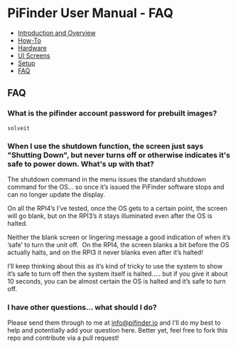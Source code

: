 # PiFinder User Manual - FAQ

- [Introduction and Overview](user_guide.md#introduction-and-overview)
- [How-To](user_guide_howto.md)
- [Hardware](user_guide_hw.md)
- [UI Screens](user_guide_ui.md)
- [Setup](user_guide_setup.md)
- [FAQ](user_guide_faq.md)

## FAQ

### What is the pifinder account password for prebuilt images?

`solveit` 

### When I use the shutdown function, the screen just says "Shutting Down", but never turns off or otherwise indicates it's safe to power down.  What's up with that?

The shutdown command in the menu issues the standard shutdown command for the OS… so once it’s issued the PiFinder software stops and can no longer update the display.

On all the RPI4’s I’ve tested, once the OS gets to a certain point, the screen will go blank, but on the RPI3’s it stays illuminated even after the OS is halted.  

Neither the blank screen or lingering message a good indication of when it’s ’safe’ to turn the unit off.  On the RPI4, the screen blanks a bit before the OS actually halts, and on the RPI3 it never blanks even after it’s halted!  

I’ll keep thinking about this as it’s kind of tricky to use the system to show it’s safe to turn off then the system itself is halted….. but if you give it about 10 seconds, you can be almost certain the OS is halted and it’s safe to turn off.


### I have other questions... what should I do?

Please send them through to me at [info@pifinder.io](mailto:info@pifinder.io) and I'll do my best to help and potentially add your question here.  Better yet, feel free to fork this repo and contribute via a pull request!
